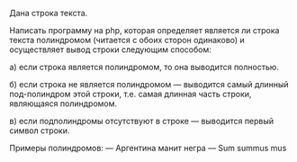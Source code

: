 Дана строка текста.

Написать программу на php, которая определяет является ли строка текста полиндромом (читается с обоих сторон одинаково) и осуществляет вывод строки следующим способом:

а) если строка является полиндромом, то она выводится полностью.

б) если строка не является полиндромом — выводится самый длинный под-полиндром этой строки, т.е. самая длинная часть строки, являющаяся полиндромом.

в) если подполиндромы отсутствуют в строке — выводится первый символ строки.

Примеры полиндромов:
— Аргентина манит негра
— Sum summus mus
